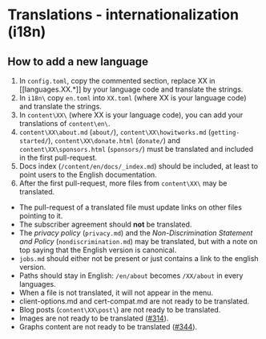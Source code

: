
# Translations - internationalization (i18n)

## How to add a new language

1. In `config.toml`, copy the commented section, replace XX in [[languages.XX.*]] by your language code and translate the strings.
2. In `i18n\` copy `en.toml` into `XX.toml` (where XX is your language code) and translate the strings.
3. In `content\XX\` (where XX is your language code), you can add your translations of `content\en\`.
4.  `content\XX\about.md` (`about/`), `content\XX\howitworks.md` (`getting-started/`), `content\XX\donate.html` (`donate/`) and `content\XX\sponsors.html` (`sponsors/`) must be translated and included in the first pull-request.
5. Docs index (`/content/en/docs/_index.md`) should be included, at least to point users to the English documentation.
6. After the first pull-request, more files from `content\XX\` may be translated.

* The pull-request of a translated file must update links on other files pointing to it.
* The subscriber agreement should **not** be translated.
* The *privacy policy* (`privacy.md`) and the *Non-Discrimination Statement and Policy* (`nondiscrimination.md`) may be translated, but with a note on top saying that the English version is canonical.
* `jobs.md` should either not be present or just contains a link to the english version.
* Paths should stay in English: `/en/about` becomes `/XX/about` in every languages.
* When a file is not translated, it will not appear in the menu.
* client-options.md and cert-compat.md are not ready to be translated.
* Blog posts (`content\XX\post\`) are not ready to be translated.
* Images are not ready to be translated ([#314](https://github.com/letsencrypt/website/issues/314)).
* Graphs content are not ready to be translated ([#344](https://github.com/letsencrypt/website/issues/344)).
